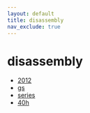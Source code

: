 ```yaml
---
layout: default
title: disassembly
nav_exclude: true
---
```


# disassembly

- [2012](2012)
- [gs](gs)
- [series](series)
- [40h](40h)